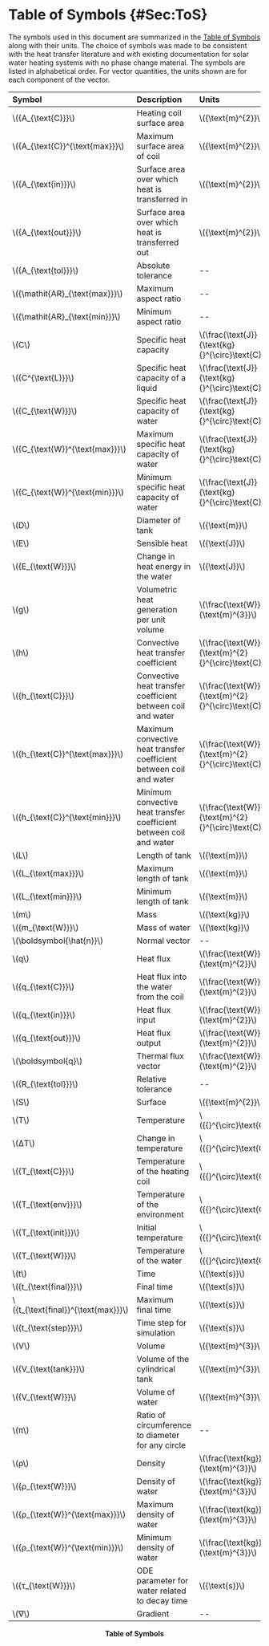 # Table of Symbols {#Sec:ToS}

The symbols used in this document are summarized in the [Table of Symbols](./SecToS.md#Table:ToS) along with their units. The choice of symbols was made to be consistent with the heat transfer literature and with existing documentation for solar water heating systems with no phase change material. The symbols are listed in alphabetical order. For vector quantities, the units shown are for each component of the vector.

<div id="Table:ToS"></div>

|Symbol                                |Description                                                        |Units                                                |
|:-------------------------------------|:------------------------------------------------------------------|:----------------------------------------------------|
|\\({A\_{\text{C}}}\\)                 |Heating coil surface area                                          |\\({\text{m}^{2}}\\)                                 |
|\\({A\_{\text{C}}^{\text{max}}}\\)    |Maximum surface area of coil                                       |\\({\text{m}^{2}}\\)                                 |
|\\({A\_{\text{in}}}\\)                |Surface area over which heat is transferred in                     |\\({\text{m}^{2}}\\)                                 |
|\\({A\_{\text{out}}}\\)               |Surface area over which heat is transferred out                    |\\({\text{m}^{2}}\\)                                 |
|\\({A\_{\text{tol}}}\\)               |Absolute tolerance                                                 |--                                                   |
|\\({\mathit{AR}\_{\text{max}}}\\)     |Maximum aspect ratio                                               |--                                                   |
|\\({\mathit{AR}\_{\text{min}}}\\)     |Minimum aspect ratio                                               |--                                                   |
|\\(C\\)                               |Specific heat capacity                                             |\\(\frac{\text{J}}{\text{kg}{}^{\circ}\text{C}}\\)   |
|\\({C^{\text{L}}}\\)                  |Specific heat capacity of a liquid                                 |\\(\frac{\text{J}}{\text{kg}{}^{\circ}\text{C}}\\)   |
|\\({C\_{\text{W}}}\\)                 |Specific heat capacity of water                                    |\\(\frac{\text{J}}{\text{kg}{}^{\circ}\text{C}}\\)   |
|\\({C\_{\text{W}}^{\text{max}}}\\)    |Maximum specific heat capacity of water                            |\\(\frac{\text{J}}{\text{kg}{}^{\circ}\text{C}}\\)   |
|\\({C\_{\text{W}}^{\text{min}}}\\)    |Minimum specific heat capacity of water                            |\\(\frac{\text{J}}{\text{kg}{}^{\circ}\text{C}}\\)   |
|\\(D\\)                               |Diameter of tank                                                   |\\({\text{m}}\\)                                     |
|\\(E\\)                               |Sensible heat                                                      |\\({\text{J}}\\)                                     |
|\\({E\_{\text{W}}}\\)                 |Change in heat energy in the water                                 |\\({\text{J}}\\)                                     |
|\\(g\\)                               |Volumetric heat generation per unit volume                         |\\(\frac{\text{W}}{\text{m}^{3}}\\)                  |
|\\(h\\)                               |Convective heat transfer coefficient                               |\\(\frac{\text{W}}{\text{m}^{2}{}^{\circ}\text{C}}\\)|
|\\({h\_{\text{C}}}\\)                 |Convective heat transfer coefficient between coil and water        |\\(\frac{\text{W}}{\text{m}^{2}{}^{\circ}\text{C}}\\)|
|\\({h\_{\text{C}}^{\text{max}}}\\)    |Maximum convective heat transfer coefficient between coil and water|\\(\frac{\text{W}}{\text{m}^{2}{}^{\circ}\text{C}}\\)|
|\\({h\_{\text{C}}^{\text{min}}}\\)    |Minimum convective heat transfer coefficient between coil and water|\\(\frac{\text{W}}{\text{m}^{2}{}^{\circ}\text{C}}\\)|
|\\(L\\)                               |Length of tank                                                     |\\({\text{m}}\\)                                     |
|\\({L\_{\text{max}}}\\)               |Maximum length of tank                                             |\\({\text{m}}\\)                                     |
|\\({L\_{\text{min}}}\\)               |Minimum length of tank                                             |\\({\text{m}}\\)                                     |
|\\(m\\)                               |Mass                                                               |\\({\text{kg}}\\)                                    |
|\\({m\_{\text{W}}}\\)                 |Mass of water                                                      |\\({\text{kg}}\\)                                    |
|\\(\boldsymbol{\hat{n}}\\)            |Normal vector                                                      |--                                                   |
|\\(q\\)                               |Heat flux                                                          |\\(\frac{\text{W}}{\text{m}^{2}}\\)                  |
|\\({q\_{\text{C}}}\\)                 |Heat flux into the water from the coil                             |\\(\frac{\text{W}}{\text{m}^{2}}\\)                  |
|\\({q\_{\text{in}}}\\)                |Heat flux input                                                    |\\(\frac{\text{W}}{\text{m}^{2}}\\)                  |
|\\({q\_{\text{out}}}\\)               |Heat flux output                                                   |\\(\frac{\text{W}}{\text{m}^{2}}\\)                  |
|\\(\boldsymbol{q}\\)                  |Thermal flux vector                                                |\\(\frac{\text{W}}{\text{m}^{2}}\\)                  |
|\\({R\_{\text{tol}}}\\)               |Relative tolerance                                                 |--                                                   |
|\\(S\\)                               |Surface                                                            |\\({\text{m}^{2}}\\)                                 |
|\\(T\\)                               |Temperature                                                        |\\({{}^{\circ}\text{C}}\\)                           |
|\\(ΔT\\)                              |Change in temperature                                              |\\({{}^{\circ}\text{C}}\\)                           |
|\\({T\_{\text{C}}}\\)                 |Temperature of the heating coil                                    |\\({{}^{\circ}\text{C}}\\)                           |
|\\({T\_{\text{env}}}\\)               |Temperature of the environment                                     |\\({{}^{\circ}\text{C}}\\)                           |
|\\({T\_{\text{init}}}\\)              |Initial temperature                                                |\\({{}^{\circ}\text{C}}\\)                           |
|\\({T\_{\text{W}}}\\)                 |Temperature of the water                                           |\\({{}^{\circ}\text{C}}\\)                           |
|\\(t\\)                               |Time                                                               |\\({\text{s}}\\)                                     |
|\\({t\_{\text{final}}}\\)             |Final time                                                         |\\({\text{s}}\\)                                     |
|\\({t\_{\text{final}}^{\text{max}}}\\)|Maximum final time                                                 |\\({\text{s}}\\)                                     |
|\\({t\_{\text{step}}}\\)              |Time step for simulation                                           |\\({\text{s}}\\)                                     |
|\\(V\\)                               |Volume                                                             |\\({\text{m}^{3}}\\)                                 |
|\\({V\_{\text{tank}}}\\)              |Volume of the cylindrical tank                                     |\\({\text{m}^{3}}\\)                                 |
|\\({V\_{\text{W}}}\\)                 |Volume of water                                                    |\\({\text{m}^{3}}\\)                                 |
|\\(π\\)                               |Ratio of circumference to diameter for any circle                  |--                                                   |
|\\(ρ\\)                               |Density                                                            |\\(\frac{\text{kg}}{\text{m}^{3}}\\)                 |
|\\({ρ\_{\text{W}}}\\)                 |Density of water                                                   |\\(\frac{\text{kg}}{\text{m}^{3}}\\)                 |
|\\({ρ\_{\text{W}}^{\text{max}}}\\)    |Maximum density of water                                           |\\(\frac{\text{kg}}{\text{m}^{3}}\\)                 |
|\\({ρ\_{\text{W}}^{\text{min}}}\\)    |Minimum density of water                                           |\\(\frac{\text{kg}}{\text{m}^{3}}\\)                 |
|\\({τ\_{\text{W}}}\\)                 |ODE parameter for water related to decay time                      |\\({\text{s}}\\)                                     |
|\\(∇\\)                               |Gradient                                                           |--                                                   |

**<p align="center">Table of Symbols</p>**

